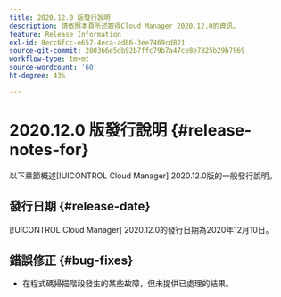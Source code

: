```yaml
---
title: 2020.12.0 版發行說明
description: 請依照本頁所述取得Cloud Manager 2020.12.0的資訊。
feature: Release Information
exl-id: 8ecc6fcc-e657-4eca-ad86-3ee7469cd821
source-git-commit: 200366e5db92b7ffc79b7a47ce8e7825b29b7969
workflow-type: tm+mt
source-wordcount: '60'
ht-degree: 43%

---
```


# 2020.12.0 版發行說明 {#release-notes-for}

以下章節概述[!UICONTROL Cloud Manager] 2020.12.0版的一般發行說明。

## 發行日期 {#release-date}

[!UICONTROL Cloud Manager] 2020.12.0的發行日期為2020年12月10日。

## 錯誤修正 {#bug-fixes}

* 在程式碼掃描階段發生的某些故障，但未提供已處理的結果。
